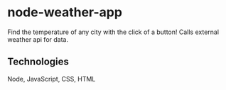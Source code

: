 # node-weather-app

Find the temperature of any city with the click of a button! Calls external weather api for data.

## Technologies
Node, JavaScript, CSS, HTML
